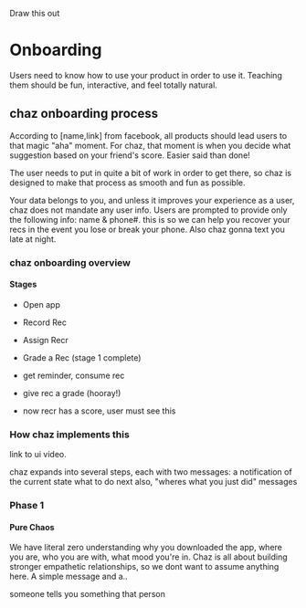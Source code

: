 Draw this out

# Onboarding

Users need to know how to use your product in order to use it.
Teaching them should be fun, interactive, and feel totally natural.


## chaz onboarding process

According to [name,link] from facebook, all products should lead users to that
magic "aha" moment. For chaz, that moment is when you decide what suggestion
based on your friend's score. Easier said than done!

The user needs to put in quite a bit of work in order to get there, so chaz is
designed to make that process as smooth and fun as possible.

Your data belongs to you, and unless it improves your experience as a user, chaz
does not mandate any user info. Users are prompted to provide only the following
info: name & phone#. this is so we can help you recover your recs in the event
you lose or break your phone. Also chaz gonna text you late at night.

### chaz onboarding overview

#### Stages
 - Open app
 - Record Rec
 - Assign Recr
 - Grade a Rec (stage 1 complete)



 - get reminder, consume rec
 - give rec a grade (hooray!)
 - now recr has a score, user must see this


### How chaz implements this
link to ui video.

chaz expands into several steps, each with two messages:
 a notification of the current state
 what to do next
also, "wheres what you just did" messages


### Phase 1
#### Pure Chaos
We have literal zero understanding why you downloaded the app, where you are,
who you are with, what mood you're in. Chaz is all about building stronger
empathetic relationships, so we dont want to assume anything here.
A simple message and a..


someone tells you something
that person
